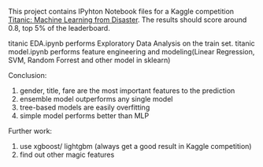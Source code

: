 This project contains IPyhton Notebook files for a Kaggle competition <a href="https://www.kaggle.com/c/titanic">Titanic: Machine Learning from Disaster</a>.
The results should score around 0.8, top 5% of the leaderboard.

titanic EDA.ipynb performs Exploratory Data Analysis on the train set.
titanic model.ipynb performs feature engineering and modeling(Linear Regression, SVM, Random Forrest and other model in sklearn)

Conclusion:
1) gender, title, fare are the most important features to the prediction
2) ensemble model outperforms any single model
3) tree-based models are easily overfitting
4) simple model performs better than MLP

Further work:
1) use xgboost/ lightgbm (always get a good result in Kaggle competition)
2) find out other magic features

